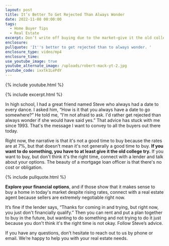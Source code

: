```yaml
---
layout: post
title: It’s Better To Get Rejected Than Always Wonder
date: 2022-11-08 00:00:00
tags:
  - Home Buyer Tips
  - Real Estate
excerpt: Don’t write off buying due to the market—give it the old college try.
enclosure:
pullquote: 'It''s better to get rejected than to always wonder. '
enclosure_type: video/mp4
enclosure_time:
use_youtube_image: true
youtube_alternate_image: /uploads/robert-mack-yt-2.jpg
youtube_code: ixxtk1LePdY
---
```

{% include youtube.html %}

{% include excerpt.html %}

In high school, I had a great friend named Steve who always had a date to every dance. I asked him, “How is it that you always have a date to go somewhere?” He told me, “I'm not afraid to ask. I'd rather get rejected than always wonder if she would have said yes.” That advice has stuck with me since 1993. That's the message I want to convey to all the buyers out there today.

Right now, the narrative is that it's not a good time to buy because the rates are at 7%, but that doesn't mean it's not generally a good time to buy. **If you want to do something, you have to at least give it the old college try.** If you want to buy, but don't think it's the right time, connect with a lender and talk about your options. The beauty of a mortgage loan officer is that there's no cost or obligation.

{% include pullquote.html %}

**Explore your financial options**, and if those show that it makes sense to buy a home in today's market despite rising rates, connect with a real estate agent because sellers are extremely negotiable right now.

It’s fine if the lender says, “Thanks for coming in and trying, but right now, you just don't financially qualify.” Then you can rent and put a plan together to buy in the future, but wanting to do something and not trying to do it just because you don't think it's the right time is not okay. Follow Steve’s advice.

If you have any questions, don’t hesitate to reach out to us by phone or email. We’re happy to help you with your real estate needs.